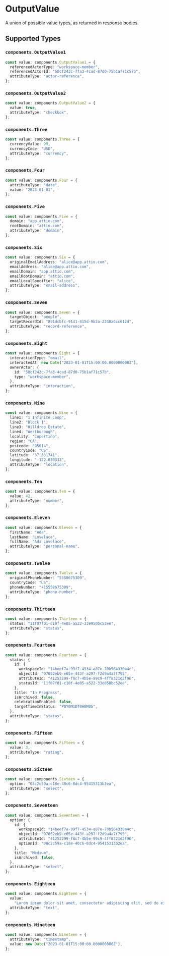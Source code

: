 # OutputValue

A union of possible value types, as returned in response bodies.


## Supported Types

### `components.OutputValue1`

```typescript
const value: components.OutputValue1 = {
  referencedActorType: "workspace-member",
  referencedActorId: "50cf242c-7fa3-4cad-87d0-75b1af71c57b",
  attributeType: "actor-reference",
};
```

### `components.OutputValue2`

```typescript
const value: components.OutputValue2 = {
  value: true,
  attributeType: "checkbox",
};
```

### `components.Three`

```typescript
const value: components.Three = {
  currencyValue: 99,
  currencyCode: "USD",
  attributeType: "currency",
};
```

### `components.Four`

```typescript
const value: components.Four = {
  attributeType: "date",
  value: "2023-01-01",
};
```

### `components.Five`

```typescript
const value: components.Five = {
  domain: "app.attio.com",
  rootDomain: "attio.com",
  attributeType: "domain",
};
```

### `components.Six`

```typescript
const value: components.Six = {
  originalEmailAddress: "alice@app.attio.com",
  emailAddress: "alice@app.attio.com",
  emailDomain: "app.attio.com",
  emailRootDomain: "attio.com",
  emailLocalSpecifier: "alice",
  attributeType: "email-address",
};
```

### `components.Seven`

```typescript
const value: components.Seven = {
  targetObject: "people",
  targetRecordId: "891dcbfc-9141-415d-9b2a-2238a6cc012d",
  attributeType: "record-reference",
};
```

### `components.Eight`

```typescript
const value: components.Eight = {
  interactionType: "email",
  interactedAt: new Date("2023-01-01T15:00:00.000000000Z"),
  ownerActor: {
    id: "50cf242c-7fa3-4cad-87d0-75b1af71c57b",
    type: "workspace-member",
  },
  attributeType: "interaction",
};
```

### `components.Nine`

```typescript
const value: components.Nine = {
  line1: "1 Infinite Loop",
  line2: "Block 1",
  line3: "Hilldrop Estate",
  line4: "Westborough",
  locality: "Cupertino",
  region: "CA",
  postcode: "95014",
  countryCode: "US",
  latitude: "37.331741",
  longitude: "-122.030333",
  attributeType: "location",
};
```

### `components.Ten`

```typescript
const value: components.Ten = {
  value: 42,
  attributeType: "number",
};
```

### `components.Eleven`

```typescript
const value: components.Eleven = {
  firstName: "Ada",
  lastName: "Lovelace",
  fullName: "Ada Lovelace",
  attributeType: "personal-name",
};
```

### `components.Twelve`

```typescript
const value: components.Twelve = {
  originalPhoneNumber: "5558675309",
  countryCode: "US",
  phoneNumber: "+15558675309",
  attributeType: "phone-number",
};
```

### `components.Thirteen`

```typescript
const value: components.Thirteen = {
  status: "11f07f01-c10f-4e05-a522-33e050bc52ee",
  attributeType: "status",
};
```

### `components.Fourteen`

```typescript
const value: components.Fourteen = {
  status: {
    id: {
      workspaceId: "14beef7a-99f7-4534-a87e-70b564330a4c",
      objectId: "97052eb9-e65e-443f-a297-f2d9a4a7f795",
      attributeId: "41252299-f8c7-4b5e-99c9-4ff8321d2f96",
      statusId: "11f07f01-c10f-4e05-a522-33e050bc52ee",
    },
    title: "In Progress",
    isArchived: false,
    celebrationEnabled: false,
    targetTimeInStatus: "P0Y0M1DT0H0M0S",
  },
  attributeType: "status",
};
```

### `components.Fifteen`

```typescript
const value: components.Fifteen = {
  value: 3,
  attributeType: "rating",
};
```

### `components.Sixteen`

```typescript
const value: components.Sixteen = {
  option: "08c2c59a-c18e-40c6-8dc4-95415313b2ea",
  attributeType: "select",
};
```

### `components.Seventeen`

```typescript
const value: components.Seventeen = {
  option: {
    id: {
      workspaceId: "14beef7a-99f7-4534-a87e-70b564330a4c",
      objectId: "97052eb9-e65e-443f-a297-f2d9a4a7f795",
      attributeId: "41252299-f8c7-4b5e-99c9-4ff8321d2f96",
      optionId: "08c2c59a-c18e-40c6-8dc4-95415313b2ea",
    },
    title: "Medium",
    isArchived: false,
  },
  attributeType: "select",
};
```

### `components.Eighteen`

```typescript
const value: components.Eighteen = {
  value:
    "Lorem ipsum dolor sit amet, consectetur adipiscing elit, sed do eiusmod tempor incididunt ut labore et dolore magna aliqua.",
  attributeType: "text",
};
```

### `components.Nineteen`

```typescript
const value: components.Nineteen = {
  attributeType: "timestamp",
  value: new Date("2023-01-01T15:00:00.000000000Z"),
};
```

